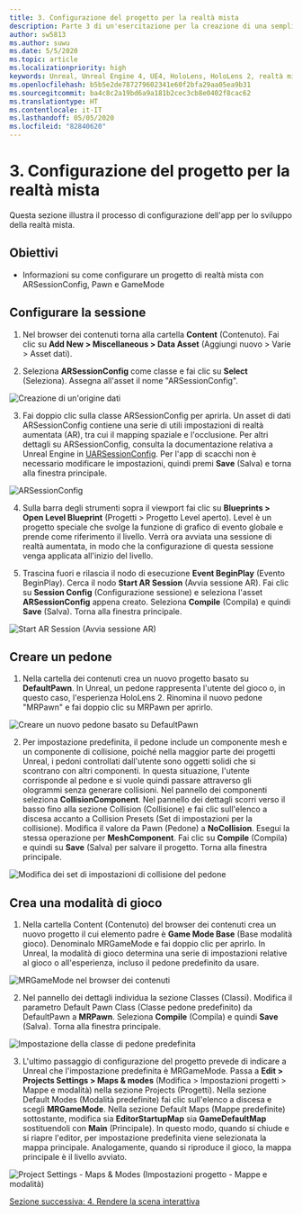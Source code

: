 ```yaml
---
title: 3. Configurazione del progetto per la realtà mista
description: Parte 3 di un'esercitazione per la creazione di una semplice app di scacchi con Unreal Engine 4 e il plug-in UX Tools di Mixed Reality Toolkit
author: sw5813
ms.author: suwu
ms.date: 5/5/2020
ms.topic: article
ms.localizationpriority: high
keywords: Unreal, Unreal Engine 4, UE4, HoloLens, HoloLens 2, realtà mista, esercitazione, guida introduttiva, mrtk, uxt, UX Tools, documentazione
ms.openlocfilehash: b5b5e2de787279602341e60f2bfa29aa05ea9b31
ms.sourcegitcommit: ba4c8c2a19bd6a9a181b2cec3cb8e0402f8cac62
ms.translationtype: HT
ms.contentlocale: it-IT
ms.lasthandoff: 05/05/2020
ms.locfileid: "82840620"
---
```

# <a name="3-setting-up-your-project-for-mixed-reality"></a>3. Configurazione del progetto per la realtà mista

Questa sezione illustra il processo di configurazione dell'app per lo sviluppo della realtà mista. 

## <a name="objectives"></a>Obiettivi

* Informazioni su come configurare un progetto di realtà mista con ARSessionConfig, Pawn e GameMode

## <a name="configure-the-session"></a>Configurare la sessione

1. Nel browser dei contenuti torna alla cartella **Content** (Contenuto). Fai clic su **Add New > Miscellaneous > Data Asset** (Aggiungi nuovo > Varie > Asset dati). 

2. Seleziona **ARSessionConfig** come classe e fai clic su **Select** (Seleziona). Assegna all'asset il nome "ARSessionConfig".

![Creazione di un'origine dati](images/unreal-uxt/3-createasset.PNG)

3. Fai doppio clic sulla classe ARSessionConfig per aprirla. Un asset di dati ARSessionConfig contiene una serie di utili impostazioni di realtà aumentata (AR), tra cui il mapping spaziale e l'occlusione. Per altri dettagli su ARSessionConfig, consulta la documentazione relativa a Unreal Engine in [UARSessionConfig](https://docs.unrealengine.com/en-US/API/Runtime/AugmentedReality/UARSessionConfig/index.html). Per l'app di scacchi non è necessario modificare le impostazioni, quindi premi **Save** (Salva) e torna alla finestra principale. 

![ARSessionConfig](images/unreal-uxt/3-arsessionconfig.PNG)

4. Sulla barra degli strumenti sopra il viewport fai clic su **Blueprints > Open Level Blueprint** (Progetti > Progetto Level aperto). Level è un progetto speciale che svolge la funzione di grafico di evento globale e prende come riferimento il livello. Verrà ora avviata una sessione di realtà aumentata, in modo che la configurazione di questa sessione venga applicata all'inizio del livello.  

5. Trascina fuori e rilascia il nodo di esecuzione **Event BeginPlay** (Evento BeginPlay). Cerca il nodo **Start AR Session** (Avvia sessione AR). Fai clic su **Session Config** (Configurazione sessione) e seleziona l'asset **ARSessionConfig** appena creato. Seleziona **Compile** (Compila) e quindi **Save** (Salva). Torna alla finestra principale.

![Start AR Session (Avvia sessione AR)](images/unreal-uxt/3-startarsession.PNG)

## <a name="create-a-pawn"></a>Creare un pedone

1.  Nella cartella dei contenuti crea un nuovo progetto basato su **DefaultPawn**. In Unreal, un pedone rappresenta l'utente del gioco o, in questo caso, l'esperienza HoloLens 2. Rinomina il nuovo pedone "MRPawn" e fai doppio clic su MRPawn per aprirlo. 

![Creare un nuovo pedone basato su DefaultPawn](images/unreal-uxt/3-defaultpawn.PNG)

2.  Per impostazione predefinita, il pedone include un componente mesh e un componente di collisione, poiché nella maggior parte dei progetti Unreal, i pedoni controllati dall'utente sono oggetti solidi che si scontrano con altri componenti. In questa situazione, l'utente corrisponde al pedone e si vuole quindi passare attraverso gli ologrammi senza generare collisioni. Nel pannello dei componenti seleziona **CollisionComponent**. Nel pannello dei dettagli scorri verso il basso fino alla sezione Collision (Collisione) e fai clic sull'elenco a discesa accanto a Collision Presets (Set di impostazioni per la collisione). Modifica il valore da Pawn (Pedone) a **NoCollision**. Esegui la stessa operazione per **MeshComponent**. Fai clic su **Compile** (Compila) e quindi su **Save** (Salva) per salvare il progetto. Torna alla finestra principale. 

![Modifica dei set di impostazioni di collisione del pedone](images/unreal-uxt/3-nocollision.PNG)

## <a name="create-a-game-mode"></a>Crea una modalità di gioco

1.  Nella cartella Content (Contenuto) del browser dei contenuti crea un nuovo progetto il cui elemento padre è **Game Mode Base** (Base modalità gioco). Denominalo MRGameMode e fai doppio clic per aprirlo. In Unreal, la modalità di gioco determina una serie di impostazioni relative al gioco o all'esperienza, incluso il pedone predefinito da usare. 

![MRGameMode nel browser dei contenuti](images/unreal-uxt/3-gamemode.PNG)

2.  Nel pannello dei dettagli individua la sezione Classes (Classi). Modifica il parametro Default Pawn Class (Classe pedone predefinito) da DefaultPawn a **MRPawn**. Seleziona **Compile** (Compila) e quindi **Save** (Salva). Torna alla finestra principale. 

![Impostazione della classe di pedone predefinita](images/unreal-uxt/3-setpawn.PNG)

3.  L'ultimo passaggio di configurazione del progetto prevede di indicare a Unreal che l'impostazione predefinita è MRGameMode. Passa a **Edit > Projects Settings > Maps & modes** (Modifica > Impostazioni progetti > Mappe e modalità) nella sezione Projects (Progetti). Nella sezione Default Modes (Modalità predefinite) fai clic sull'elenco a discesa e scegli **MRGameMode**. Nella sezione Default Maps (Mappe predefinite) sottostante, modifica sia **EditorStartupMap** sia **GameDefaultMap** sostituendoli con **Main** (Principale). In questo modo, quando si chiude e si riapre l'editor, per impostazione predefinita viene selezionata la mappa principale. Analogamente, quando si riproduce il gioco, la mappa principale è il livello avviato. 

![Project Settings - Maps & Modes (Impostazioni progetto - Mappe e modalità)](images/unreal-uxt/3-mapsandmodes.PNG)

[Sezione successiva: 4. Rendere la scena interattiva](unreal-uxt-ch4.md)